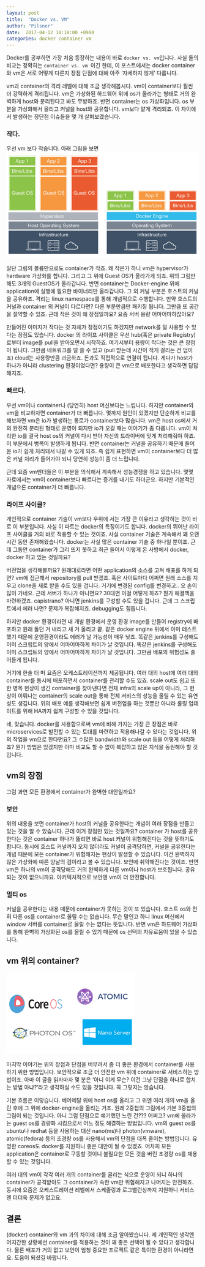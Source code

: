```yaml
---
layout: post
title:  "Docker vs. VM"
author: "Pilsner"
date:  2017-04-12 10:18:00 +0900
categories: docker container vm
---
```


Docker를 공부하면 가장 처음 등장하는 내용이 바로 `docker vs. vm`입니다. 사실 둘의 비교는 정확히는 `container vs. vm `이긴 한데, 이 포스트에서는 docker container와 vm은 서로 어떻게 다른지 장점 단점에 대해 아주 ‘자세하지 않게’ 다룹니다.

vm과 container의 격리 레벨에 대해 조금 생각해봅시다. vm이 container보다 훨씬 더 강력하게 격리됩니다. vm은 가상화된 하드웨어 위에 os가 올라가는 형태로 거의 완벽하게 host와 분리된다고 봐도 무방하죠. 반면 container는 os 가상화입니다. os 부분을 가상화해서 올리고 커널을 host와 공유합니다. vm보다 얕게 격리되죠. 이 차이에서 발생하는 장단점 이슈들을 몇 개 살펴보겠습니다.

### 작다.
우선 vm 보다 작습니다. 아래 그림을 보면
![container-vm](https://github.com/darkrasid/darkrasid.github.io/blob/master/_image/dockervsvm1.png?raw=true)          

일단 그림의 볼륨만으로도 container가 작죠. 왜 작은가 하니 vm은 hypervisor가 hardware 가상화를 합니다. 그리고 그 위에 Guest OS가 올라가게 되죠. 위의 그림만 해도 3개의 GuestOS가 올라갑니다. 반면 container는 Docker-engine 위에 application에 실행에 필요한 바이너리만 올라갑니다. 그 외 커널 부분은 호스트의 커널을 공유하죠. 격리는 linux namespace를 통해 개념적으로 수행합니다. 만약 호스트의 커널과 container 의 커널이 다르다면? 다른 부분만큼만 패키징 됩니다. 그만큼 또 공간을 절약할 수 있죠. 근데 작은 것이 왜 장점일까요? 요즘 서버 용량 어마어마하잖아요?

만들어진 이미지가 작다는 것 자체가 장점이기도 하겠지만 network를 덜 사용할 수 있다는 장점도 있습니다. docker 의 라이프 사이클은 우선 hub(혹은 private Registry)로부터 image를 pull을 받아오면서 시작하죠. 여기서부터 용량이 작다는 것은 큰 장점이 됩니다. 그만큼 네트워크를 덜 쓸 수 있고 (pull 받는데 시간이 적게 걸리는 건 덤이죠) cloud는 사용량만큼 과금하죠. 돈과도 직접적으로 연결이 됩니다. 게다가 host가 하나가 아니라 clustering 환경이었다면? 용량이 큰 vm으로 배포한다고 생각하면 답답해지죠.
### 빠르다.
우선 vm이나 container나 (당연히) host 머신보다는 느립니다. 하지만 container와 vm을 비교하자면 container가 더 빠릅니다. 몇까지 원인이 있겠지만 단순하게 비교를 해보자면 vm은 io가 발생하는 통로가 container보다 많습니다. vm은 host os에서 거의 완전히 분리된 형태로 운영이 되지만 io가 오갈 때는 이야기가 좀 다릅니다. vm이 처리한 io를 결국 host os의 커널이 다시 받아 자신의 드라이버에 맞게 처리해줘야 하죠. 이 부분에서 병목이 발생하게 됩니다. 반면 container는 커널을 공유하기 때문에 들어온 io가 쉽게 처리돼서 나갈 수 있게 되죠. 즉 쉽게 표현하면 vm이 container보다 더 많은 커널 처리가 들어가야 되니 당연히 성능이 좀 더 느립니다.        

근데 요즘 vm벤더들은 이 부분을 의식해서 계속해서 성능경쟁을 하고 있습니다. 몇몇 자료에서는 vm이 container보다 빠르다는 증거를 내기도 하더군요. 하지만 기본적인 개념으론 container가 더 빠릅니다.
### 라이프 사이클?
개인적으로 container 기술이 vm보다 우위에 서는 가장 큰 이유라고 생각하는 것이 바로 이 부분입니다. 사실 이 파트는 docker의 특징이기도 합니다. docker의 뛰어난 라이프 사이클을 거의 바로 적용할 수 있는 것이죠. 사실 container 기술은 계속해서 꽤 오랜 시간 동안 존재해왔습니다. docker는 사실 많은 container 기술 중 하나일 뿐이죠. 근데 그동안 container가 그리 뜨지 못하고 최근 들어서 이렇게 온 사방에서 docker, docker 하고 있는 것일까요?      

버전업을 생각해볼까요? 원래대로라면 어떤 application의 소스를 고쳐 배포를 하게 되면? vm에 접근해서 repository를 pull 받겠죠. 혹은 사이트마다 어쩌면 원래 소스를 지우고 clone을 새로 받을 수도 있을 겁니다. 거기에 변경된 config를 변경하고.. 오 손이 많이 가네요. 근데 서버가 하나가 아니면요? 30대면 이걸 어떻게 하죠? 뭔가 해결책을 마련하겠죠. capistrano? 아니면 jenkins를 구성할 수도 있을 겁니다. 근데 그 스크립트에서 에러 나면? 문제가 복잡해지죠. debugging도 힘듭니다.        

하지만 docker 환경이라면 내 개발 환경에서 운영 환경 image를 만들어 registry에 배포하고 원래 돌던 거 내리고 새 거 올리고 끝. 같은 docker engine 위에서 이미 테스트했기 때문에 운영환경이라도 에러가 날 가능성이 매우 낮죠. 똑같은 jenkins를 구성해도 이미 스크립트의 양에서 어마어마하게 차이가 날 것입니다. 똑같은 jenkins를 구성해도 이미 스크립트의 양에서 어마어마하게 차이가 날 것입니다. 그만큼 배포의 위험성도 줄어들게 됩니다.       

거기에 한술 더 떠 요즘은 오케스트레이션까지 제공됩니다. 여러 대의 host에 여러 대의 container를 동시에 배포하면서 container를 관리할 수도 있죠. scale out도 쉽고 또한 병목 현상이 생긴 container를 찾아낸다면 전체 infra의 scale up이 아니라, 그 현상이 이뤄나는 container의 scale out을 통해 전체 서비스의 성능을 올릴 수 있는 유연성도 생깁니다. 위의 배포 예를 생각해보면 쉽게 버전업을 하는 것뿐만 아니라 롤링 업데이트를 위해 HA까지 쉽게 구성할 수 있을 것입니다.      

네, 맞습니다. docker를 사용함으로써 vm에 비해 가지는 가장 큰 장점은 바로 microservices로 발전할 수 있는 토대를 마련하고 적용해나갈 수 있다는 것입니다. 위의 작업을 vm으로 한다면요? 그 수많은 bandwidth와 scale out 등을 어떻게 처리하죠? 뭔가 방법은 있겠지만 아마 비교도 할 수 없이 복잡하고 많은 지식을 동원해야 할 것입니다.
## vm의 장점
그럼 과연 모든 환경에서 container가 완벽한 대안일까요?
### 보안
위의 내용을 보면 container가 host의 커널을 공유한다는 개념이 여러 장점을 만들고 있는 것을 알 수 있습니다. 근데 이거 장점만 있는 것일까요? container 가 host를 공유한다는 것은 container 하나가 뚫리면 바로 host 커널이 위험해진다는 것을 뜻하기도 합니다. 동시에 호스트 커널까지 오지 않더라도 커널이 공격당하면, 커널을 공유한다는 개념 때문에 모든 container가 위험해지는 현상이 발생할 수 있습니다. 이건 완벽하지 않은 가상화에 따른 양날의 검이라고 볼 수 있습니다. 보안에 취약해진다는 것이죠. 반면 vm은 하나의 vm이 공격당해도 거의 완벽하게 다른 vm이나 host가 보호됩니다. 공유되는 것이 없으니까요. 아키텍처적으로 보안엔 vm이 더 안전합니다.
### 멀티 os
커널을 공유한다는 내용 때문에 container가 못하는 것이 또 있습니다. 호스트 os와 전혀 다른 os를 container로 올릴 수는 없습니다. 무슨 말인고 하니 linux 머신에서 window 서버를 container로 올릴 수는 없다는 뜻입니다. 반면 vm은 하드웨어 가상화를 통해 완벽히 가상화된 os를 올릴 수 있기 때문에 os 선택의 자유로움이 있을 수 있습니다.
## vm 위의 container?
![moni-os](https://github.com/darkrasid/darkrasid.github.io/blob/master/_image/dockervsvm2.png?raw=true)          

마지막 이야기는 위의 장점과 단점을 버무려서 좀 더 좋은 환경에서 container를 사용하기 위한 방법입니다. 보안적으로 조금 더 안전한 vm 위에 container로 서비스하는 방법이죠. 아마 이 글을 읽자마자 몇 분은 ‘아니 이게 무슨? 이건 그냥 단점을 하나로 합치는 방법 아냐?’라고 생각하실 수도 있을 것입니다. 꼭 그렇지는 않습니다.        

기본 흐름은 이렇습니다. 베어메탈 위에 host os를 올리고 그 위엔 여러 개의 vm을 올린 후에 그 위에 docker-engine을 올리는 거죠. 원래 2중첩의 그림에서 기본 3중첩의 그림이 되는 것입니다. 아니 그럼 단점으로 얘기했던 느린 건??? 어쩌고? vm에 올라가는 guest os를 경량화 시킴으로서 어느 정도 해결하는 방법입니다. vm의 guest os를 ubuntu나 redhat 등을 사용하는 대신 nano(ms)나 photon(vmware), atomic(fedora) 등의 초경량 os를 사용해서 vm의 단점을 대폭 줄이는 방법입니다. 유명한 coreos도 docker를 지원하니 좋은 대안이 될 수 있겠죠. 어차피 모든 application은 container로 구동할 것이니 불필요한 모든 것을 버린 초경량 os를 채용할 수 있는 것입니다.        

여러 대의 vm이 각각 여러 개의 container를 굴리는 식으로 운영이 되니 하나의 container가 공격받아도 그 container가 속한 vm만 위험해지고 나머지는 안전하죠. 동시에 요즘은 오케스트레이션 레벨에서 스케줄링과 로그밸런싱까지 지원하니 서비스엔 더더욱 문제가 없고요.
## 결론
(docker) container와 vm 과의 차이에 대해 조금 알아봤습니다. 제 개인적인 생각엔 어지간한 상황에선 container를 적용하는 것이 꽤 좋은 선택이 될 수 있다고 생각합니다. 물론 배포가 거의 없고 보안이 엄청 중요한 프로젝트 같은 특이한 환경이 아니라면요. 도움이 되셨길 바랍니다.
